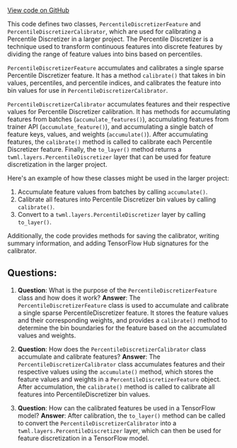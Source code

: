 [View code on GitHub](https://github.com/misbahsy/the-algorithm/twml/twml/contrib/calibrators/percentile_discretizer.py)

This code defines two classes, `PercentileDiscretizerFeature` and `PercentileDiscretizerCalibrator`, which are used for calibrating a Percentile Discretizer in a larger project. The Percentile Discretizer is a technique used to transform continuous features into discrete features by dividing the range of feature values into bins based on percentiles.

`PercentileDiscretizerFeature` accumulates and calibrates a single sparse Percentile Discretizer feature. It has a method `calibrate()` that takes in bin values, percentiles, and percentile indices, and calibrates the feature into bin values for use in `PercentileDiscretizerCalibrator`.

`PercentileDiscretizerCalibrator` accumulates features and their respective values for Percentile Discretizer calibration. It has methods for accumulating features from batches (`accumulate_features()`), accumulating features from trainer API (`accumulate_feature()`), and accumulating a single batch of feature keys, values, and weights (`accumulate()`). After accumulating features, the `calibrate()` method is called to calibrate each Percentile Discretizer feature. Finally, the `to_layer()` method returns a `twml.layers.PercentileDiscretizer` layer that can be used for feature discretization in the larger project.

Here's an example of how these classes might be used in the larger project:

1. Accumulate feature values from batches by calling `accumulate()`.
2. Calibrate all features into Percentile Discretizer bin values by calling `calibrate()`.
3. Convert to a `twml.layers.PercentileDiscretizer` layer by calling `to_layer()`.

Additionally, the code provides methods for saving the calibrator, writing summary information, and adding TensorFlow Hub signatures for the calibrator.
## Questions: 
 1. **Question**: What is the purpose of the `PercentileDiscretizerFeature` class and how does it work?
   **Answer**: The `PercentileDiscretizerFeature` class is used to accumulate and calibrate a single sparse PercentileDiscretizer feature. It stores the feature values and their corresponding weights, and provides a `calibrate()` method to determine the bin boundaries for the feature based on the accumulated values and weights.

2. **Question**: How does the `PercentileDiscretizerCalibrator` class accumulate and calibrate features?
   **Answer**: The `PercentileDiscretizerCalibrator` class accumulates features and their respective values using the `accumulate()` method, which stores the feature values and weights in a `PercentileDiscretizerFeature` object. After accumulation, the `calibrate()` method is called to calibrate all features into PercentileDiscretizer bin values.

3. **Question**: How can the calibrated features be used in a TensorFlow model?
   **Answer**: After calibration, the `to_layer()` method can be called to convert the `PercentileDiscretizerCalibrator` into a `twml.layers.PercentileDiscretizer` layer, which can then be used for feature discretization in a TensorFlow model.